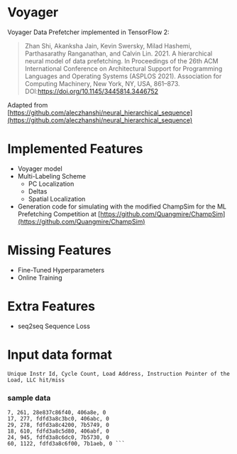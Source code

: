# Voyager

Voyager Data Prefetcher implemented in TensorFlow 2:

> Zhan Shi, Akanksha Jain, Kevin Swersky, Milad Hashemi, Parthasarathy Ranganathan, and Calvin Lin. 2021. A hierarchical neural model of data prefetching. In Proceedings of the 26th ACM International Conference on Architectural Support for Programming Languages and Operating Systems (ASPLOS 2021). Association for Computing Machinery, New York, NY, USA, 861–873. DOI:https://doi.org/10.1145/3445814.3446752

Adapted from [https://github.com/aleczhanshi/neural_hierarchical_sequence](https://github.com/aleczhanshi/neural_hierarchical_sequence)

# Implemented Features
- Voyager model
- Multi-Labeling Scheme
  - PC Localization
  - Deltas
  - Spatial Localization
- Generation code for simulating with the modified ChampSim for the ML
  Prefetching Competition at [https://github.com/Quangmire/ChampSim](https://github.com/Quangmire/ChampSim)

# Missing Features
- Fine-Tuned Hyperparameters
- Online Training

# Extra Features
- seq2seq Sequence Loss

# Input data format
```Unique Instr Id, Cycle Count, Load Address, Instruction Pointer of the Load, LLC hit/miss```
### sample data
``` 4, 15, 28e837c88340, 406a82, 0
7, 261, 28e837c86f40, 406a8e, 0
17, 277, fdfd3a8c3bc0, 406abc, 0
29, 278, fdfd3a8c4200, 7b5749, 0
18, 610, fdfd3a8c5d80, 406abf, 0
24, 945, fdfd3a8c6dc0, 7b5730, 0
60, 1122, fdfd3a8c6f00, 7b1aeb, 0 ```
